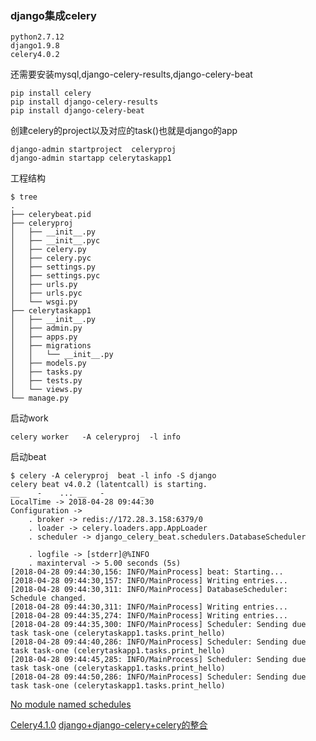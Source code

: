 ### django集成celery

```
python2.7.12
django1.9.8
celery4.0.2
```
还需要安装mysql,django-celery-results,django-celery-beat

```
pip install celery
pip install django-celery-results 
pip install django-celery-beat
```
创建celery的project以及对应的task()也就是django的app

```
django-admin startproject  celeryproj
django-admin startapp celerytaskapp1
```
工程结构

```
$ tree
.
├── celerybeat.pid
├── celeryproj
│   ├── __init__.py
│   ├── __init__.pyc
│   ├── celery.py
│   ├── celery.pyc
│   ├── settings.py
│   ├── settings.pyc
│   ├── urls.py
│   ├── urls.pyc
│   └── wsgi.py
├── celerytaskapp1
│   ├── __init__.py
│   ├── admin.py
│   ├── apps.py
│   ├── migrations
│   │   └── __init__.py
│   ├── models.py
│   ├── tasks.py
│   ├── tests.py
│   └── views.py
└── manage.py
```


启动work

```
celery worker   -A celeryproj  -l info
```

启动beat
```
$ celery -A celeryproj  beat -l info -S django
celery beat v4.0.2 (latentcall) is starting.
__    -    ... __   -        _
LocalTime -> 2018-04-28 09:44:30
Configuration ->
    . broker -> redis://172.28.3.158:6379/0
    . loader -> celery.loaders.app.AppLoader
    . scheduler -> django_celery_beat.schedulers.DatabaseScheduler

    . logfile -> [stderr]@%INFO
    . maxinterval -> 5.00 seconds (5s)
[2018-04-28 09:44:30,156: INFO/MainProcess] beat: Starting...
[2018-04-28 09:44:30,157: INFO/MainProcess] Writing entries...
[2018-04-28 09:44:30,311: INFO/MainProcess] DatabaseScheduler: Schedule changed.
[2018-04-28 09:44:30,311: INFO/MainProcess] Writing entries...
[2018-04-28 09:44:35,274: INFO/MainProcess] Writing entries...
[2018-04-28 09:44:35,300: INFO/MainProcess] Scheduler: Sending due task task-one (celerytaskapp1.tasks.print_hello)
[2018-04-28 09:44:40,286: INFO/MainProcess] Scheduler: Sending due task task-one (celerytaskapp1.tasks.print_hello)
[2018-04-28 09:44:45,285: INFO/MainProcess] Scheduler: Sending due task task-one (celerytaskapp1.tasks.print_hello)
[2018-04-28 09:44:50,286: INFO/MainProcess] Scheduler: Sending due task task-one (celerytaskapp1.tasks.print_hello)

```

[No module named schedules](https://stackoverflow.com/questions/23917905/django-celery-how-do-i-set-up-a-crontab-schedule-for-celery-in-my-django-app)

[Celery4.1.0](http://chowyi.com/2017/09/01/Django%E9%9B%86%E6%88%90Celery4.1.0/)
[django+django-celery+celery的整合](https://blog.csdn.net/yeyingcai/article/details/78647553)

